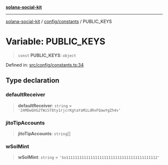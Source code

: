 [**solana-social-kit**](../../../README.md)

***

[solana-social-kit](../../../README.md) / [config/constants](../README.md) / PUBLIC\_KEYS

# Variable: PUBLIC\_KEYS

> `const` **PUBLIC\_KEYS**: `object`

Defined in: [src/config/constants.ts:34](https://github.com/SendArcade/solana-social-starter/blob/03568260ca96ed63f77049843c721de1cb011893/src/config/constants.ts#L34)

## Type declaration

### defaultReceiver

> **defaultReceiver**: `string` = `'24MDwQXG2TWiST8ty1rjcrKgtaYaMiLdRxFQawYgZh4v'`

### jitoTipAccounts

> **jitoTipAccounts**: `string`[]

### wSolMint

> **wSolMint**: `string` = `'So11111111111111111111111111111111111111112'`

